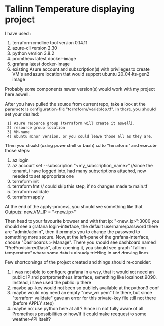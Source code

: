 # Tallinn Temperature displaying project

I have used :
   1) terraform cmdline tool version 0.14.11
   2) azure-cli version 2.30 
   3) python  version 3.8.2
   4) promtheus latest docker-image
   5) grafana latest docker-image
   6) existing Azure account and subscription(s) with privileges to create VM's and azure location that would support ubuntu 20_04-lts-gen2 image

Probably some components newer version(s) would work with my project here aswell.

After you have pulled the source from current repo, take a look at the parameters configuration-file "terraform/variables.tf".
In there, you should set your desired:

     1) Azure resource group (terraform will create it aswell), 
     2) resource group location
     3) VM-name 
     4) ubuntu minor version, or you could leave those all as they are.

Then you should (using powershell or bash) cd to "terraform" and execute those steps:

1) az login
2) az account set --subscription "<my_subscription_name>"  //since the tenamt, i have logged into, had many subscriptions attached, now needed to set appropriate one
3) terraform init
4) terraform fmt // could skip this step, if no changes made to main.tf
5) terraform validate
6) terraform apply

At the end of the apply-process, you should see something like that
Outputs: 
new_VM_IP = "<new_ip>" 

Then head to your favourite browser and with that ip: "<new_ip>":3000 you should see a grafana login-interface, the default username/password there 
are "admin/admin", then it prompts you to change the password to something more secure.
Now, at the left-pane of the grafana-interface, choose "Dashboards > Manage".
There you should see dashboard named "PreProvisionedDash", after opening it, you should see graph "Tallinn temperature" where some data is already trickling in and drawing lines.  


Few shortcomings of the project created and things should re-consider:
   1) i was not able to configure grafana in a way, that it would not need an public IP and portprometheus interface, something like localhost:9090.
      Instead, i have used the public ip there
   2) maybe api-key would not been so publicly available at the python3 conf 
   3) maybe would noy need an empty "new_vm.pem" file there, but since "terraform validate" gave an error for this private-key file still not there (before APPLY step)
   4) maybe not use python here at all ?  Since im not fully aware of all Prometheus possibilities or how/if it could make reequest to some weather-API itself?

